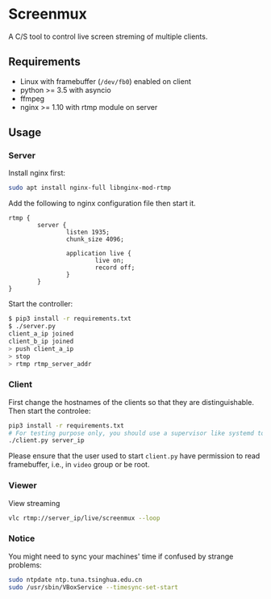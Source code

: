 # Screenmux

A C/S tool to control live screen streming of multiple clients.

## Requirements
* Linux with framebuffer (`/dev/fb0`) enabled on client
* python >= 3.5 with asyncio
* ffmpeg
* nginx >= 1.10 with rtmp module on server

## Usage

### Server 
Install nginx first: 
```bash
sudo apt install nginx-full libnginx-mod-rtmp
```

Add the following to nginx configuration file then start it.
```
rtmp {
        server {
                listen 1935;
                chunk_size 4096;

                application live {
                        live on;
                        record off;
                }
        }
}
```

Start the controller:
```bash
$ pip3 install -r requirements.txt
$ ./server.py
client_a_ip joined
client_b_ip joined
> push client_a_ip
> stop
> rtmp rtmp_server_addr
```

### Client
First change the hostnames of the clients so that they are distinguishable. Then start the controlee:
```bash
pip3 install -r requirements.txt
# For testing purpose only, you should use a supervisor like systemd to manage the client process in case it dies
./client.py server_ip
```
Please ensure that the user used to start `client.py` have permission to read framebuffer, i.e., in `video` group or be root.

### Viewer
View streaming
```bash
vlc rtmp://server_ip/live/screenmux --loop
```

### Notice
You might need to sync your machines' time if confused by strange problems:
```bash
sudo ntpdate ntp.tuna.tsinghua.edu.cn
sudo /usr/sbin/VBoxService --timesync-set-start
```